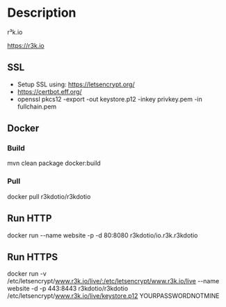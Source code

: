 # Description
r³k.io

https://r3k.io

## SSL
- Setup SSL using: https://letsencrypt.org/
- https://certbot.eff.org/
- openssl pkcs12 -export -out keystore.p12 -inkey privkey.pem -in fullchain.pem

## Docker
### Build
mvn clean package docker:build

### Pull
docker pull r3kdotio/r3kdotio

## Run HTTP
docker run --name website -p -d 80:8080 r3kdotio/io.r3k.r3kdotio

## Run HTTPS
docker run -v /etc/letsencrypt/www.r3k.io/live/:/etc/letsencrypt/www.r3k.io/live --name website -d  -p 443:8443 r3kdotio/r3kdotio /etc/letsencrypt/www.r3k.io/live/keystore.p12 YOURPASSWORDNOTMINE

